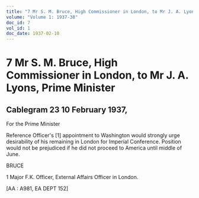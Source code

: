 ```yaml
---
title: "7 Mr S. M. Bruce, High Commissioner in London, to Mr J. A. Lyons, Prime Minister"
volume: "Volume 1: 1937-38"
doc_id: 7
vol_id: 1
doc_date: 1937-02-10
---
```


# 7 Mr S. M. Bruce, High Commissioner in London, to Mr J. A. Lyons, Prime Minister

## Cablegram 23 10 February 1937,

For the Prime Minister

Reference Officer's [1] appointment to Washington would strongly urge desirability of his remaining in London for Imperial Conference. Position would not be prejudiced if he did not proceed to America until middle of June.

BRUCE

1 Major F.K. Officer, External Affairs Officer in London.

[AA : A981, EA DEPT 152]
